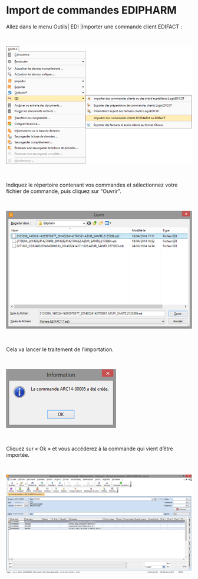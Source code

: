 # Import de commandes EDIPHARM
Allez dans le menu Outils| EDI |Importer une commande client EDIFACT :


 


![](../assets/images/2/Menu.png)


 


Indiquez le répertoire contenant vos commandes et sélectionnez votre fichier de commande, puis cliquez sur "Ouvrir".


 


![](../assets/images/2/Ouvrir.png)


 


Cela va lancer le traitement de l’importation.


 


![](../assets/images/2/Information.png)


 


Cliquez sur « Ok » et vous accéderez à la commande qui vient d’être importée.


 


![](../assets/images/2/Commande.png)


